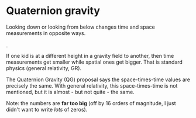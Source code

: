 # Quaternion gravity

Looking down or looking from below changes time and space measurements in opposite ways.

<a id="single_1" href="../../../images/Gravity/QG_900.gif"
title="Four ways to see two events">
    <img class='visible-xs' src="../../../images/Gravity/QG_400.gif" alt="" />
    <img class='hidden-xs' src="../../../images/Gravity/QG_600.gif" alt="" /></a>  

If one kid is at a different height in a gravity field to another, then
time measurements get smaller while spatial ones get bigger.  That is standard 
physics (general relativity, GR).

The Quaternion Gravity (QG) proposal says the space-times-time values are 
precisely the same.  With general relativity, this space-times-time is not 
mentioned, but it is almost - but not quite - the same.

Note: the numbers are **far too big** (off by 16 orders of magnitude, I just
didn't want to write _lots_ of zeros).
